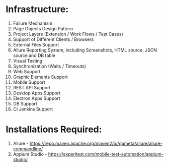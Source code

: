 # Infrastructure:
1. Failure Mechanism
2. Page Objects Design Pattern
3. Project Layers (Extension / Work Flows / Test Cases)
4. Support of Different Clients / Browsers
5. External Files Support
6. Allure Reporting System, including Screenshots, HTML source, JSON source and DB table
7. Visual Testing
8. Synchronization (Waits / Timeouts)
9. Web Support
10. Graphic Elements Support
11. Mobile Support
12. REST API Support
13. Desktop Apps Support
14. Electron Apps Support
15. DB Support
16. CI Jenkins Support

# Installations Required:
1. Allure - 
https://repo.maven.apache.org/maven2/io/qameta/allure/allure-commandline/
2. Appium Studio - 
https://experitest.com/mobile-test-automation/appium-studio/
